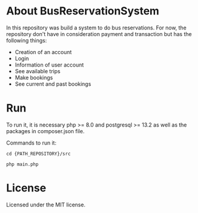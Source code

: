 # About BusReservationSystem
In this repository was build a system to do bus reservations. For now, the repository don't have in consideration payment and transaction but has the following things:

- Creation of an account
- Login
- Information of user account
- See available trips
- Make bookings
- See current and past bookings


# Run
To run it, it is necessary php >= 8.0 and postgresql >= 13.2 as well as the packages in composer.json file.

Commands to run it:
```
cd {PATH_REPOSITORY}/src
```
```
php main.php
```

# License
Licensed under the MIT license.
